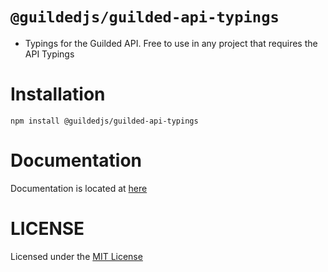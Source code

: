 # `@guildedjs/guilded-api-typings`  
- Typings for the Guilded API. Free to use in any project that requires the API Typings

# Installation
`npm install @guildedjs/guilded-api-typings`

# Documentation
Documentation is located at [here]()

# LICENSE
Licensed under the [MIT License](https://github.com/guildedjs/guildedjs/blob/master/LICENSE)